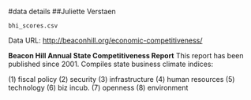 #data details
##Juliette Verstaen


`bhi_scores.csv`

Data URL: http://beaconhill.org/economic-competitiveness/

**Beacon Hill Annual State Competitiveness Report** This report has been published since 2001. Compiles state business climate indices: 

(1) fiscal policy
(2) security
(3) infrastructure
(4) human resources
(5) technology
(6) biz incub.
(7) openness
(8) environment














